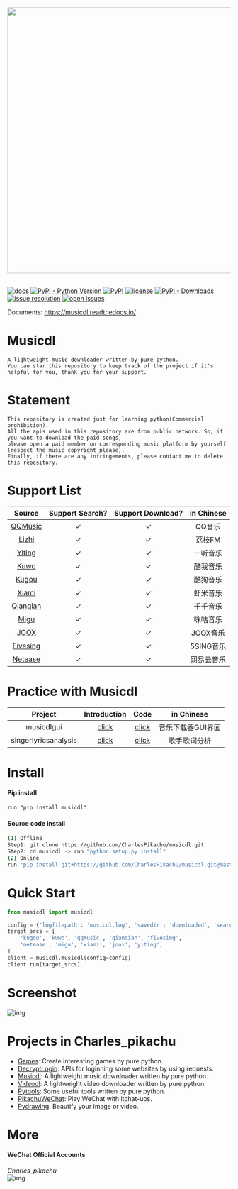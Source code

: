 <div align="center">
  <img src="./docs/logo.png" width="600"/>
</div>
<br />

[![docs](https://img.shields.io/badge/docs-latest-blue)](https://musicdl.readthedocs.io/)
[![PyPI - Python Version](https://img.shields.io/pypi/pyversions/musicdl)](https://pypi.org/project/musicdl/)
[![PyPI](https://img.shields.io/pypi/v/musicdl)](https://pypi.org/project/musicdl)
[![license](https://img.shields.io/github/license/CharlesPikachu/musicdl.svg)](https://github.com/CharlesPikachu/musicdl/blob/master/LICENSE)
[![PyPI - Downloads](https://pepy.tech/badge/musicdl)](https://pypi.org/project/musicdl/)
[![issue resolution](https://isitmaintained.com/badge/resolution/CharlesPikachu/musicdl.svg)](https://github.com/CharlesPikachu/musicdl/issues)
[![open issues](https://isitmaintained.com/badge/open/CharlesPikachu/musicdl.svg)](https://github.com/CharlesPikachu/musicdl/issues)

Documents: https://musicdl.readthedocs.io/


# Musicdl
```
A lightweight music downloader written by pure python.
You can star this repository to keep track of the project if it's helpful for you, thank you for your support.
```


# Statement
```
This repository is created just for learning python(Commercial prohibition).
All the apis used in this repository are from public network. So, if you want to download the paid songs, 
please open a paid member on corresponding music platform by yourself (respect the music copyright please).
Finally, if there are any infringements, please contact me to delete this repository.
```


# Support List
|  Source                               |   Support Search?  |  Support Download?   |  in Chinese          |
|  :----:                               |   :----:           |  :----:              |  :----:              |
|  [QQMusic](https://y.qq.com/)         |   ✓                |  ✓                   |  QQ音乐              |
|  [Lizhi](http://m.lizhi.fm)           |   ✓                |  ✓                   |  荔枝FM              |
|  [Yiting](https://h5.1ting.com/)      |   ✓                |  ✓                   |  一听音乐            |
|  [Kuwo](http://yinyue.kuwo.cn/)       |   ✓                |  ✓                   |  酷我音乐            |
|  [Kugou](http://www.kugou.com/)       |   ✓                |  ✓                   |  酷狗音乐            |
|  [Xiami](https://www.xiami.com/)      |   ✓                |  ✓                   |  虾米音乐            |
|  [Qianqian](http://music.taihe.com/)  |   ✓                |  ✓                   |  千千音乐            |
|  [Migu](http://www.migu.cn/)          |   ✓                |  ✓                   |  咪咕音乐            |
|  [JOOX](https://www.joox.com/limits)  |   ✓                |  ✓                   |  JOOX音乐            |
|  [Fivesing](http://5sing.kugou.com/)  |   ✓                |  ✓                   |  5SING音乐           |
|  [Netease](https://music.163.com/)    |   ✓                |  ✓                   |  网易云音乐          |


# Practice with Musicdl
|  Project                              |   Introduction                                               |  Code                                         |  in Chinese          |
|  :----:                               |   :----:                                                     |  :----:                                       |  :----:              |
|  musicdlgui                           |   [click](https://mp.weixin.qq.com/s/fN1ORyI6lzQFqxf6Zk1oIg) |  [click](./examples/musicdlgui)               |  音乐下载器GUI界面   |
|  singerlyricsanalysis                 |   [click](https://mp.weixin.qq.com/s/I8Dy7CoM2ThnSpjoUaPtig) |  [click](./examples/singerlyricsanalysis)     |  歌手歌词分析        |


# Install
#### Pip install
```
run "pip install musicdl"
```
#### Source code install
```sh
(1) Offline
Step1: git clone https://github.com/CharlesPikachu/musicdl.git
Step2: cd musicdl -> run "python setup.py install"
(2) Online
run "pip install git+https://github.com/CharlesPikachu/musicdl.git@master"
```


# Quick Start
```python
from musicdl import musicdl

config = {'logfilepath': 'musicdl.log', 'savedir': 'downloaded', 'search_size_per_source': 5, 'proxies': {}}
target_srcs = [
    'kugou', 'kuwo', 'qqmusic', 'qianqian', 'fivesing',
    'netease', 'migu', 'xiami', 'joox', 'yiting',
]
client = musicdl.musicdl(config=config)
client.run(target_srcs)
```


# Screenshot
![img](./docs/screenshot.jpg)


# Projects in Charles_pikachu
- [Games](https://github.com/CharlesPikachu/Games): Create interesting games by pure python.
- [DecryptLogin](https://github.com/CharlesPikachu/DecryptLogin): APIs for loginning some websites by using requests.
- [Musicdl](https://github.com/CharlesPikachu/musicdl): A lightweight music downloader written by pure python.
- [Videodl](https://github.com/CharlesPikachu/videodl): A lightweight video downloader written by pure python.
- [Pytools](https://github.com/CharlesPikachu/pytools): Some useful tools written by pure python.
- [PikachuWeChat](https://github.com/CharlesPikachu/pikachuwechat): Play WeChat with itchat-uos.
- [Pydrawing](https://github.com/CharlesPikachu/pydrawing): Beautify your image or video.


# More
#### WeChat Official Accounts
*Charles_pikachu*  
![img](./docs/pikachu.jpg)